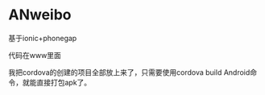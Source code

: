 # ANweibo
基于ionic+phonegap

代码在www里面

我把cordova的创建的项目全部放上来了，只需要使用cordova build Android命令，就能直接打包apk了。
